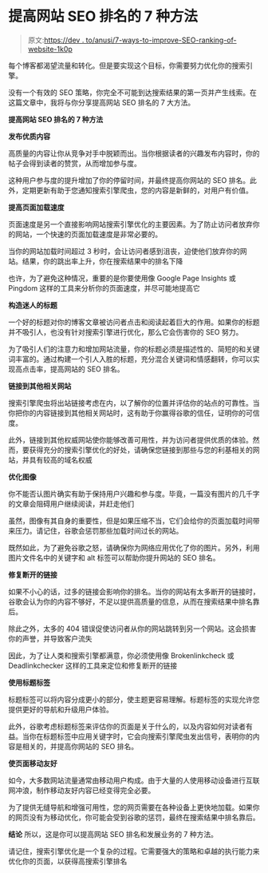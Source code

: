 # 提高网站 SEO 排名的 7 种方法

> 原文:[https://dev . to/anusi/7-ways-to-improve-SEO-ranking-of-website-1k0p](https://dev.to/anusi/7-ways-to-improve-seo-ranking-of-website-1k0p)

每个博客都渴望流量和转化。但是要实现这个目标，你需要努力优化你的搜索引擎。

没有一个有效的 SEO 策略，你完全不可能到达搜索结果的第一页并产生线索。在这篇文章中，我将与你分享提高网站 SEO 排名的 7 大方法。

**提高网站 SEO 排名的 7 种方法**

**发布优质内容**

高质量的内容让你从竞争对手中脱颖而出。当你根据读者的兴趣发布内容时，你的帖子会得到读者的赞赏，从而增加参与度。

这种用户参与度的提升增加了你的停留时间，并最终提高你网站的 SEO 排名。此外，定期更新有助于您通知搜索引擎爬虫，您的内容是新鲜的，对用户有价值。

**提高页面加载速度**

页面速度是另一个直接影响网站搜索引擎优化的主要因素。为了防止访问者放弃你的网站，一个快速的页面加载速度是非常必要的。

当你的网站加载时间超过 3 秒时，会让访问者感到沮丧，迫使他们放弃你的网站。结果，你的跳出率上升，你在搜索结果中的排名下降

也许，为了避免这种情况，重要的是你要使用像 Google Page Insights 或 Pingdom 这样的工具来分析你的页面速度，并尽可能地提高它

**构造迷人的标题**

一个好的标题对你的博客文章被访问者点击和阅读起着巨大的作用。如果你的标题并不吸引人，也没有针对搜索引擎进行优化，那么它会伤害你的 SEO 努力。

为了吸引人们的注意力和增加网站流量，你的标题必须是描述性的、简短的和关键词丰富的。通过构建一个引人入胜的标题，充分混合关键词和情感翻转，你可以实现高点击率，提高网站的 SEO 排名。

**链接到其他相关网站**

搜索引擎爬虫将出站链接考虑在内，以了解你的位置并评估你的站点的可靠性。当你把你的内容链接到其他相关网站时，这有助于你赢得谷歌的信任，证明你的可信度。

此外，链接到其他权威网站使你能够改善可用性，并为访问者提供优质的体验。然而，要获得充分的搜索引擎优化的好处，请确保您链接到那些与您的利基相关的网站，并具有较高的域名权威

**优化图像**

你不能否认图片确实有助于保持用户兴趣和参与度。毕竟，一篇没有图片的几千字的文章会阻碍用户继续阅读，并赶走他们

虽然，图像有其自身的重要性，但是如果压缩不当，它们会给你的页面加载时间带来压力。请记住，谷歌会惩罚那些加载时间过长的网站。

既然如此，为了避免谷歌之怒，请确保你为网络应用优化了你的图片。另外，利用图片文件名中的关键字和 alt 标签可以帮助你提升网站的 SEO 排名。

**修复断开的链接**

如果不小心的话，过多的链接会影响你的排名。当你的网站有太多断开的链接时，谷歌会认为你的内容不够好，不足以提供高质量的信息，从而在搜索结果中排名靠后。

除此之外，太多的 404 错误促使访问者从你的网站跳转到另一个网站。这会损害你的声誉，并导致客户流失

因此，为了让人类和搜索引擎都满意，你必须使用像 Brokenlinkcheck 或 Deadlinkchecker 这样的工具来定位和修复断开的链接

**使用标题标签**

标题标签可以将内容分成更小的部分，使主题更容易理解。标题标签的实现允许您提供更好的导航和升级用户体验。

此外，谷歌考虑标题标签来评估你的页面是关于什么的，以及内容如何对读者有益。当你在标题标签中应用关键字时，它会向搜索引擎爬虫发出信号，表明你的内容是相关的，并提高你网站的 SEO 排名。

**使页面移动友好**

如今，大多数网站流量通常由移动用户构成。由于大量的人使用移动设备进行互联网冲浪，制作移动友好内容已经变得完全必要。

为了提供无缝导航和增强可用性，您的网页需要在各种设备上更快地加载。如果你的网页没有为移动优化，你可能会受到谷歌的惩罚，最终在搜索结果中排名靠后。

**结论**
所以，这是你可以提高网站 SEO 排名和发展业务的 7 种方法。

请记住，搜索引擎优化是一个复杂的过程。它需要强大的策略和卓越的执行能力来优化你的页面，以获得高搜索引擎排名